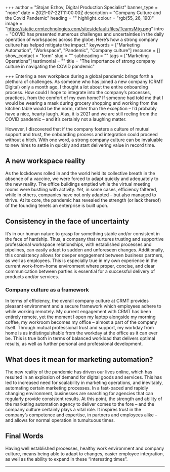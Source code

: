 +++
author = "Stojan Ezhov,  Digital Production Specialist"
banner_type = "none"
date = 2021-07-22T11:00:00Z
description = "Company Culture and the Covid Pandemic"
heading = ""
highlight_colour = "rgb(55, 26, 190)"
image = "https://static.crmtechnologies.com/sites/default/files/TeamsMtg.png"
intro = "COVID has presented numerous challenges and uncertainties in the daily operation of workspaces across the globe. Here’s how a strong company culture has helped mitigate the impact."
keywords = ["Marketing Automation", "Workspace", "Pandemic", "Company culture"]
resource = []
show_contact = "form"
slug = ""
subheading = ""
tags = ["Marketing Operations"]
testimonial = ""
title = "The importance of strong company culture in navigating the COVID pandemic"

+++
Entering a new workplace during a global pandemic brings forth a plethora of challenges. As someone who has joined a new company (CRMT Digital) only a month ago, I thought a lot about the entire onboarding process. How could I hope to integrate into the company’s processes, practices, from the comfort of my own home? If someone had told me that I would be wearing a mask during grocery shopping and working from the kitchen table would be the norm, rather than the exception – I’d probably have a nice, hearty laugh. Alas, it is 2021 and we are still reeling from the COVID pandemic – and it’s certainly not a laughing matter.

However, I discovered that if the company fosters a culture of mutual support and trust, the onboarding process and integration could proceed without a hitch. With one word, a strong company culture can be invaluable to new hires to settle in quickly and start delivering value in record time.

## A new workspace reality

As the lockdowns rolled in and the world held its collective breath in the absence of a vaccine, we were forced to adapt quickly and adequately to the new reality. The office buildings emptied while the virtual meeting rooms were bustling with activity. Yet, in some cases, efficiency faltered, while in others, companies have not only adapted – but also managed to thrive. At its core, the pandemic has revealed the strength (or lack thereof) of the founding tenets an enterprise is built upon.

## Consistency in the face of uncertainty

It’s in our human nature to grasp for something stable and/or consistent in the face of hardship. Thus, a company that nurtures trusting and supportive professional workspace relationships, with established processes and pipelines, can easily adapt to sudden and unforeseen changes. Additionally, this consistency allows for deeper engagement between business partners, as well as employees. This is especially true in my own experience in the current work-from-home environment where proper, concise, and clear communication between parties is essential for a successful delivery of products and/or services.

### Company culture as a framework

In terms of efficiency, the overall company culture at CRMT provides pleasant environment and a secure framework which employees adhere to while working remotely. My current engagement with CRMT has been entirely remote, yet the moment I open my laptop alongside my morning coffee, my workroom becomes my office – almost a part of the company itself. Through mutual professional trust and support, my workday from home is as indistinguishable from the workday at the office as it can ever be. This is true both in terms of balanced workload that delivers optimal results, as well as further personal and professional development.

## What does it mean for marketing automation?

The new reality of the pandemic has driven our lives online, which has resulted in an explosion of demand for digital goods and services. This has led to increased need for scalability in marketing operations, and inevitably, automating certain marketing processes. In a fast-paced and rapidly changing environment, businesses are searching for agencies that can regularly provide consistent results. At this point, the strength and ability of the marketing automation agency to deliver comes to the fore – and the company culture certainly plays a vital role. It inspires trust in the company’s competence and expertise, in partners and employees alike – and allows for normal operation in tumultuous times.

## Final Words

Having well established processes, healthy work environment and company culture, means being able to adapt to changes, easier employee integration, as well as the ability to expand in these “interesting times”.

***